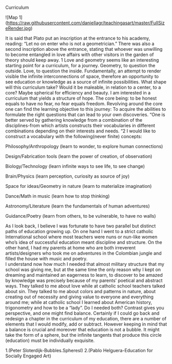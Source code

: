 
Curriculum 


![Map 1] (https://raw.githubusercontent.com/daniellagr/teachingasart/master/FullSizeRender.jpg)

It is said that Plato put an inscription at the entrance to his academy, reading: “Let no on enter who is not a geometrician.” There was also a second inscription above the entrance, stating that whoever was unwilling to become entangled in love affairs with other visitors in the garden of theory should keep away. 1 Love and geometry seems like an interesting starting point for a curriculum, for a journey. 
Geometry, to question the outside. Love, to question the inside. Fundamentally, an attempt to render visible the infinite interconnections of space, therefore an opportunity to see education or knowledge as a source of infinite possibilities. 
What shape will this curriculum take? Would it be maleable, in relation to a center, to a core? Maybe spherical for efficiency and beauty. I am interested in a curriculum that yields a structure of hope. 
The core being: to be honest equals to have no fear, no fear equals freedom. 
Revolving around the core one can find the learning objective to this journey: To acquire the abilities to formulate the right questions that can lead to your own discoveries. 
“One is better served by gathering knowledge from a combination of the disciplines-from which artists constructs their vocabularies in different combinations depending on their interests and needs. “2
I would like to construct a vocabulary with the following(never finite) concepts:

Philosophy/Anthropology (learn to wonder, to explore human connections) 

Design/Fabrication tools (learn the power of creation, of observation) 

Biology/Technology (learn infinite ways to see life, to see change)

Brain/Physics (learn perception, curiosity as source of joy) 

Space for ideas/Geometry in nature (learn to materialize imagination) 

Dance/Math in music (learn how to stop thinking)

Astronomy/Literature (learn the fundamentals of human adventures)

Guidance/Poetry (learn from others, to be vulnerable, to have no walls)


As I look back, I believe I was fortunate to have two parallel but distinct paths of education growing up. On one hand I went to a strict catholic International school where most teachers were nuns or nun-like women who’s idea of successful education meant discipline and structure. On the other hand, I had my parents at home who are both irreverent artists/designers who took me on adventures in the Colombian jungle and filled the house with music and poetry.  
I understand now how much I needed that almost military structure that my school was giving me, but at the same time the only reason why I kept on dreaming and maintained an eagerness to learn, to discover to be amazed by knowledge was precisely because of my parents’ poetical and abstract ways. They talked to me about love while at catholic school teachers talked about sin. They talked to me about colors and patterns in nature, about creating out of necessity and giving value to everyone and everything around me; while at catholic school I learned about American history, trigonometry and how to be a “lady”. Do I needed both? Contrast gives you perspective, and one might find balance. 
Certainly if I could go back and redesign a chapter in the curriculum of my education, there are a number of elements that I would modify, add or subtract. However keeping in mind that a balance is crucial and moreover that education is not a bubble. It might take the form of a sphere, but the infinite tangents that produce this circle (education) must be individually exquisite. 

1.(Peter Sloterdijk-Bubbles.SpheresI)
2.(Pablo Helguera-Education for Socially Engaged Art)



